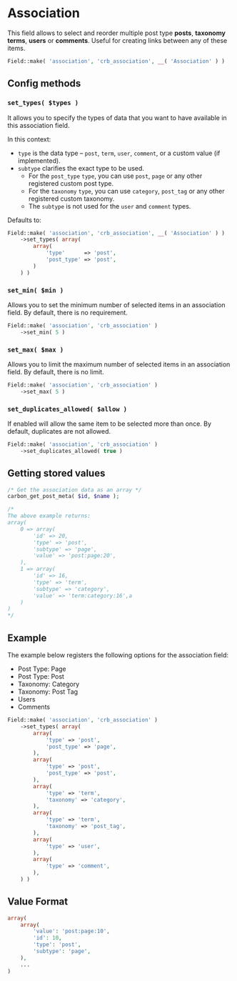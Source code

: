 # Association

This field allows to select and reorder multiple post type **posts**, **taxonomy terms**, **users** or **comments**. Useful for creating links between any of these items.

```php
Field::make( 'association', 'crb_association', __( 'Association' ) )
```

## Config methods

### `set_types( $types )`

It allows you to specify the types of data that you want to have available in this association field.

In this context:

* `type` is the data type – `post`, `term`, `user`, `comment`, or a custom value (if implemented).
* `subtype` clarifies the exact type to be used. 
    * For the `post_type` `type`, you can use `post`, `page` or any other registered custom post type. 
    * For the `taxonomy` `type`, you can use `category`, `post_tag` or any other registered custom taxonomy. 
    * The `subtype` is not used for the `user` and `comment` types.

Defaults to:

```php
Field::make( 'association', 'crb_association', __( 'Association' ) )
    ->set_types( array(
        array(
            'type'      => 'post',
            'post_type' => 'post',
        )
    ) )
```

### `set_min( $min )`

Allows you to set the minimum number of selected items in an association field. By default, there is no requirement.

```php
Field::make( 'association', 'crb_association' )
    ->set_min( 5 )
```

### `set_max( $max )`

Allows you to limit the maximum number of selected items in an association field. By default, there is no limit.

```php
Field::make( 'association', 'crb_association' )
    ->set_max( 5 )
```

### `set_duplicates_allowed( $allow )`

If enabled will allow the same item to be selected more than once. By default, duplicates are not allowed.

```php
Field::make( 'association', 'crb_association' )
    ->set_duplicates_allowed( true )
```

## Getting stored values

```php
/* Get the association data as an array */
carbon_get_post_meta( $id, $name );

/*
The above example returns: 
array( 
    0 => array(
        'id' => 20,
        'type' => 'post',
        'subtype' => 'page',
        'value' => 'post:page:20',
    ), 
    1 => array(
        'id' => 16,
        'type' => 'term',
        'subtype' => 'category',
        'value' => 'term:category:16',a
    )
)
*/
```

## Example

The example below registers the following options for the association field:

* Post Type: Page
* Post Type: Post
* Taxonomy: Category
* Taxonomy: Post Tag
* Users
* Comments

```php
Field::make( 'association', 'crb_association' )
    ->set_types( array(
        array(
            'type' => 'post',
            'post_type' => 'page',
        ),
        array(
            'type' => 'post',
            'post_type' => 'post',
        ),
        array(
            'type' => 'term',
            'taxonomy' => 'category',
        ),
        array(
            'type' => 'term',
            'taxonomy' => 'post_tag',
        ),
        array(
            'type' => 'user',
        ),
        array(
            'type' => 'comment',
        ),
    ) )
```

## Value Format

```php
array(
    array(
        'value': 'post:page:10',
        'id': 10,
        'type': 'post',
        'subtype': 'page',
    ),
    ...
)
```
